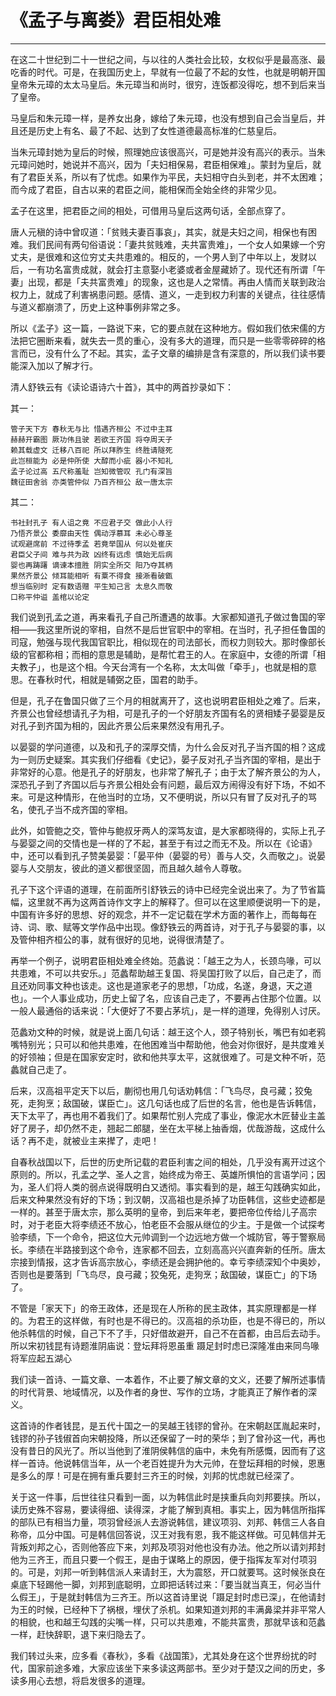 # 《孟子与离娄》君臣相处难

------

在这二十世纪到二十一世纪之间，与以往的人类社会比较，女权似乎是最高涨、最吃香的时代。可是，在我国历史上，早就有一位最了不起的女性，也就是明朝开国皇帝朱元璋的太太马皇后。朱元璋当和尚时，很穷，连饭都没得吃，想不到后来当了皇帝。

马皇后和朱元璋一样，是养女出身，嫁给了朱元璋，也没有想到自己会当皇后，并且还是历史上有名、最了不起、达到了女性道德最高标准的仁慈皇后。

当朱元璋封她为皇后的时候，照理她应该很高兴，可是她并没有高兴的表示。当朱元璋问她时，她说并不高兴，因为「夫妇相保易，君臣相保难」。蒙封为皇后，就有了君臣关系，所以有了忧虑。如果作为平民，夫妇相守白头到老，并不太困难；而今成了君臣，自古以来的君臣之间，能相保而全始全终的非常少见。

孟子在这里，把君臣之间的相处，可借用马皇后这两句话，全部点穿了。

唐人元稹的诗中曾叹道：「贫贱夫妻百事哀」，其实，就是夫妇之间，相保也有困难。我们民间有两句俗语说：「妻共贫贱难，夫共富贵难」，一个女人如果嫁一个穷丈夫，是很难和这位穷丈夫共患难的。相反的，一个男人到了中年以上，发财以后，一有功名富贵成就，就会打主意娶小老婆或者金屋藏娇了。现代还有所谓「午妻」出现，都是「夫共富贵难」的现象，这也是人之常情。再由人情而关联到政治权力上，就成了利害祸患问题。感情、道义，一走到权力利害的关键点，往往感情与道义都崩溃了，历史上这种事例非常之多。

所以《孟子》这一篇，一路说下来，它的要点就在这种地方。假如我们依宋儒的方法把它圈断来看，就失去一贯的重心，没有多大的道理，而只是一些零零碎碎的格言而已，没有什么了不起。其实，孟子文章的编排是含有深意的，所以我们读书要能深入加以了解才行。

清人舒铁云有《读论语诗六十首》，其中的两首抄录如下：

其一：
```
管子天下方 春秋无与比 惜遇齐桓公 不过中主耳
赫赫开霸图 厥功伟且驶 若欲王齐国 将夺周天子
赖其载虚文 迁移八百祀 所以拜胙生 终胜请隧死
此岂桓能为 必是仲所使 大醇而小疵 器小不知礼
孟子论过高 五尺称羞耻 岂知微管叹 孔门有深旨
魏征田舍翁 亦类管仲似 乃百齐桓公 敌一唐太宗
```
其二：
```
书社封孔子 有人诅之竟 不应君子交 做此小人行
乃悟齐景公 委靡由天性 偶动浮慕耳 未必心尊圣
试观避席前 不过待季孟 若竟举国从 何以处崔庆
君臣父子间 难与共为政 凶终有远虑 慎始无后病
婴也再踌躇 谪谏本擅胜 阴实全所交 阳乃夺其柄
果然齐景公 倾耳能相听 有粟不得食 接淅看破甑
想当临别时 定有数语赠 平生知己言 太息久而敬
口称平仲谥 盖棺以论定
```
我们说到孔孟之道，再来看孔子自己所遭遇的故事。大家都知道孔子做过鲁国的宰相——我这里所说的宰相，自然不是后世官职中的宰相。在当时，孔子担任鲁国的司寇，勉强与现代我国官职比，相似现在的司法部长，而权力则较大。那时像部长级的官都称相；而相的意思是辅助，是帮忙君王的人。在家庭中，女德的所谓「相夫教子」，也是这个相。今天台湾有一个名称，太太叫做「牵手」，也就是相的意思。在春秋时代，相就是辅弼之臣，国君的助手。

但是，孔子在鲁国只做了三个月的相就离开了，这也说明君臣相处之难了。后来，齐景公也曾经想请孔子为相，可是孔子的一个好朋友齐国有名的贤相矮子晏婴是反对孔子到齐国为相的，因此齐景公后来果然没有用孔子。

以晏婴的学问道德，以及和孔子的深厚交情，为什么会反对孔子当齐国的相？这成为一则历史疑案。其实我们仔细看《史记》，晏子反对孔子当齐国的宰相，是出于非常好的心意。他是孔子的好朋友，也非常了解孔子；由于太了解齐景公的为人，深恐孔子到了齐国以后与齐景公相处会有问题，最后双方闹得没有好下场，不如不来。可是这种情形，在他当时的立场，又不便明说，所以只有冒了反对孔子的骂名，使孔子当不成齐国的宰相。

此外，如管鲍之交，管仲与鲍叔牙两人的深笃友谊，是大家都晓得的，实际上孔子与晏婴之间的交情也是一样的了不起，甚至于有过之而无不及。所以在《论语》中，还可以看到孔子赞美晏婴：「晏平仲（晏婴的号）善与人交，久而敬之」。说晏婴与人交朋友，彼此的道义都很坚固，而且越久越令人尊敬。

孔子下这个评语的道理，在前面所引舒铁云的诗中已经完全说出来了。为了节省篇幅，这里就不再为这两首诗作文字上的解释了。但可以在这里顺便说明一下的是，中国有许多好的思想、好的观念，并不一定记载在学术方面的著作上，而每每在诗、词、歌、赋等文学作品中出现。像舒铁云的两首诗，对于孔子与晏婴的事，以及管仲相齐桓公的事，就有很好的见地，说得很清楚了。

再举一个例子，说明君臣相处难全终始。范蠡说：「越王之为人，长颈鸟喙，可以共患难，不可以共安乐。」范蠡帮助越王复国、将吴国打败了以后，自己走了，而且还劝同事文种也该走。这也是道家老子的思想，「功成，名遂，身退，天之道也」。一个人事业成功，历史上留了名，应该自己走了，不要再占住那个位置。以一般人最通俗的话来说：「大便好了不要占茅坑」，是一样的道理，免得别人讨厌。

范蠡劝文种的时候，就是说上面几句话：越王这个人，颈子特别长，嘴巴有如老鸦嘴特别光；只可以和他共患难，在他困难当中帮助他，他会对你很好，是共度难关的好领袖；但是在国家安定时，欲和他共享太平，这就很难了。可是文种不听，范蠡就自己走了。

后来，汉高祖平定天下以后，蒯彻也用几句话劝韩信：「飞鸟尽，良弓藏；狡兔死，走狗烹；敌国破，谋臣亡」。这几句话也成了后世的名言，他也是告诉韩信，天下太平了，再也用不着我们了。如果帮忙别人完成了事业，像泥水木匠替业主盖好了房子，却仍然不走，翘起二郎腿，坐在太平梯上抽香烟，优哉游哉，这成什么话？再不走，就被业主来撵了，走吧！

自春秋战国以下，后世的历史所记载的君臣利害之间的相处，几乎没有离开过这个原则的。所以，孔孟之学、圣人之言，始终成为帝王、英雄所惧怕的言语学问；因为，圣人们将人类的弱点说得既明白又透彻。事实看到的是，越王勾践确实如此，后来文种果然没有好的下场；到汉朝，汉高祖也是杀掉了功臣韩信，这些史迹都是一样的。甚至于唐太宗，那么英明的皇帝，到后来年老，要把帝位传给儿子高宗时，对于老臣大将李绩还不放心，怕老臣不会服从继位的少主。于是做一个试探考验李绩，下一个命令，把这位大元帅调到一个边远地方做一个城防官，等于警察局长。李绩在半路接到这个命令，连家都不回去，立刻高高兴兴直奔新的任所。唐太宗接到情报，这才告诉高宗放心，李绩还是会拥护他的。幸亏李绩深知个中奥妙，否则也是要落到「飞鸟尽，良弓藏；狡兔死，走狗烹；敌国破，谋臣亡」的下场了。

不管是「家天下」的帝王政体，还是现在人所称的民主政体，其实原理都是一样的。为君王的这样做，有时也是不得已的。汉高祖的杀功臣，也是不得已的，所以他杀韩信的时候，自己下不了手，只好借故避开，自己不在首都，由吕后去动手。所以宋初钱昆有诗题淮阴庙说：登坛拜将恩虽重 蹑足封时虑已深隆准由来同鸟喙 将军应起五湖心

我们读一首诗、一篇文章、一本着作，不止要了解文章的文义，还要了解所述事情的时代背景、地域情况，以及作者的身世、写作的立场，才能真正了解作者的深义。

这首诗的作者钱昆，是五代十国之一的吴越王钱镠的曾孙。在宋朝赵匡胤起来时，钱镠的孙子钱俶首向宋朝投降，所以还保留了一时的荣华；到了曾孙这一代，再也没有昔日的风光了。所以当他到了淮阴侯韩信的庙中，未免有所感慨，因而有了这样一首诗。他说韩信当年，从一个老百姓提升为大元帅，在登坛拜相的时候，恩惠是多么的厚！可是在拥有重兵要封三齐王的时候，刘邦的忧虑就已经深了。

关于这一件事，后世往往只看到一面，以为韩信此时是挟重兵向刘邦要挟。所以，读历史殊不容易，要读得细、读得深，才能了解到真相。事实上，因为韩信所指挥的部队已有相当力量，项羽曾经派人去游说韩信，建议项羽、刘邦、韩信三人各自称帝，瓜分中国。可是韩信回答说，汉王对我有恩，我不能这样做。可见韩信并无背叛刘邦之心，否则他答应下来，刘邦及项羽对他也没有办法。他之所以请刘邦封他为三齐王，而且只要一个假王，是由于谋略上的原因，便于指挥友军对付项羽的。可是，刘邦一听到韩信派人来请封王，大为震怒，开口就要骂。这时候张良在桌底下轻踢他一脚，刘邦到底聪明，立即把话转过来：「要当就当真王，何必当什么假王」，于是就封韩信为三齐王。所以这首诗里说「蹑足封时虑已深」，在他请封为王的时候，已经种下了祸根，埋伏了杀机。如果知道刘邦的丰满鼻梁并非平常人的相貌，也和越王勾践的尖嘴一样，只可以共患难，不能共富贵，那就早该和范蠡一样，赶快辞职，退下来归隐去了。

我们转过头来，应多看《春秋》，多看《战国策》，尤其处身在这个世界纷扰的时代，国家前途多难，大家应该坐下来多读这两部书。至少对于楚汉之间的历史，多读多用心去想，将启发很多的道理。

